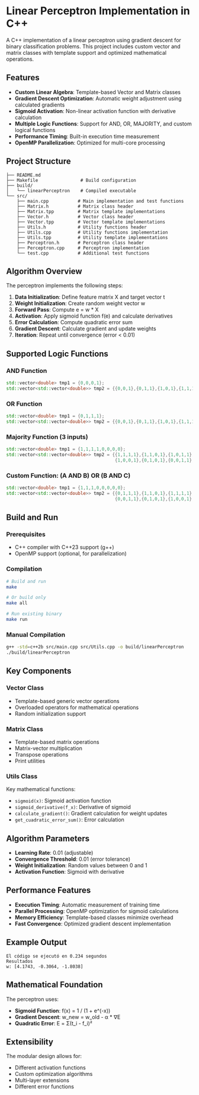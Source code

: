 # Linear Perceptron Implementation in C++

A C++ implementation of a linear perceptron using gradient descent for binary classification problems. This project includes custom vector and matrix classes with template support and optimized mathematical operations.

## Features

- **Custom Linear Algebra**: Template-based Vector and Matrix classes
- **Gradient Descent Optimization**: Automatic weight adjustment using calculated gradients
- **Sigmoid Activation**: Non-linear activation function with derivative calculation
- **Multiple Logic Functions**: Support for AND, OR, MAJORITY, and custom logical functions
- **Performance Timing**: Built-in execution time measurement
- **OpenMP Parallelization**: Optimized for multi-core processing

## Project Structure

```
├── README.md
├── Makefile                # Build configuration
├── build/
│   └── linearPerceptron    # Compiled executable
└── src/
    ├── main.cpp           # Main implementation and test functions
    ├── Matrix.h           # Matrix class header
    ├── Matrix.tpp         # Matrix template implementations
    ├── Vector.h           # Vector class header
    ├── Vector.tpp         # Vector template implementations
    ├── Utils.h            # Utility functions header
    ├── Utils.cpp          # Utility functions implementation
    ├── Utils.tpp          # Utility template implementations
    ├── Perceptron.h       # Perceptron class header
    ├── Perceptron.cpp     # Perceptron implementation
    └── test.cpp           # Additional test functions
```

## Algorithm Overview

The perceptron implements the following steps:

1. **Data Initialization**: Define feature matrix X and target vector t
2. **Weight Initialization**: Create random weight vector w
3. **Forward Pass**: Compute e = w * X
4. **Activation**: Apply sigmoid function f(e) and calculate derivatives
5. **Error Calculation**: Compute quadratic error sum
6. **Gradient Descent**: Calculate gradient and update weights
7. **Iteration**: Repeat until convergence (error < 0.01)

## Supported Logic Functions

### AND Function
```cpp
std::vector<double> tmp1 = {0,0,0,1};
std::vector<std::vector<double>> tmp2 = {{0,0,1},{0,1,1},{1,0,1},{1,1,1}};
```

### OR Function
```cpp
std::vector<double> tmp1 = {0,1,1,1};
std::vector<std::vector<double>> tmp2 = {{0,0,1},{0,1,1},{1,0,1},{1,1,1}};
```

### Majority Function (3 inputs)
```cpp
std::vector<double> tmp1 = {1,1,1,1,0,0,0,0};
std::vector<std::vector<double>> tmp2 = {{1,1,1,1},{1,1,0,1},{1,0,1,1},{0,1,1,1},
                                         {1,0,0,1},{0,1,0,1},{0,0,1,1},{0,0,0,1}};
```

### Custom Function: (A AND B) OR (B AND C)
```cpp
std::vector<double> tmp1 = {1,1,1,0,0,0,0,0};
std::vector<std::vector<double>> tmp2 = {{0,1,1,1},{1,1,0,1},{1,1,1,1},{0,0,0,1},
                                         {0,0,1,1},{0,1,0,1},{1,0,0,1},{1,0,1,1}};
```

## Build and Run

### Prerequisites
- C++ compiler with C++23 support (g++)
- OpenMP support (optional, for parallelization)

### Compilation
```bash
# Build and run
make

# Or build only
make all

# Run existing binary
make run
```

### Manual Compilation
```bash
g++ -std=c++2b src/main.cpp src/Utils.cpp -o build/linearPerceptron
./build/linearPerceptron
```

## Key Components

### Vector Class
- Template-based generic vector operations
- Overloaded operators for mathematical operations
- Random initialization support

### Matrix Class
- Template-based matrix operations
- Matrix-vector multiplication
- Transpose operations
- Print utilities

### Utils Class
Key mathematical functions:
- `sigmoid(x)`: Sigmoid activation function
- `sigmoid_derivative(f_x)`: Derivative of sigmoid
- `calculate_gradient()`: Gradient calculation for weight updates
- `get_cuadratic_error_sum()`: Error calculation

## Algorithm Parameters

- **Learning Rate**: 0.01 (adjustable)
- **Convergence Threshold**: 0.01 (error tolerance)
- **Weight Initialization**: Random values between 0 and 1
- **Activation Function**: Sigmoid with derivative

## Performance Features

- **Execution Timing**: Automatic measurement of training time
- **Parallel Processing**: OpenMP optimization for sigmoid calculations
- **Memory Efficiency**: Template-based classes minimize overhead
- **Fast Convergence**: Optimized gradient descent implementation

## Example Output

```
El código se ejecutó en 0.234 segundos
Resultados
w: [4.1743, -0.3064, -1.8038]
```

## Mathematical Foundation

The perceptron uses:
- **Sigmoid Function**: f(x) = 1 / (1 + e^(-x))
- **Gradient Descent**: w_new = w_old - α * ∇E
- **Quadratic Error**: E = Σ(t_i - f_i)²

## Extensibility

The modular design allows for:
- Different activation functions
- Custom optimization algorithms
- Multi-layer extensions
- Different error functions


